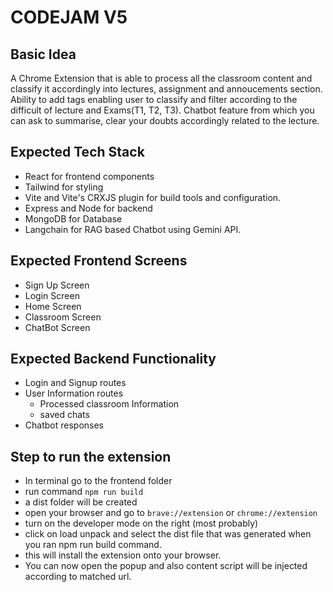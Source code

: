 # CODEJAM V5

## Basic Idea

A Chrome Extension that is able to process all the classroom content and classify it accordingly into lectures, assignment and annoucements section. Ability to add tags enabling user to classify and filter according to the difficult of lecture and Exams(T1, T2, T3). Chatbot feature from which you can ask to summarise, clear your doubts accordingly related to the lecture.

## Expected Tech Stack

- React for frontend components
- Tailwind for styling
- Vite and Vite's CRXJS plugin for build tools and configuration.
- Express and Node for backend
- MongoDB for Database
- Langchain for RAG based Chatbot using Gemini API.

## Expected Frontend Screens

- Sign Up Screen
- Login Screen
- Home Screen
- Classroom Screen
- ChatBot Screen

## Expected Backend Functionality

- Login and Signup routes
- User Information routes
  - Processed classroom Information
  - saved chats
- Chatbot responses

## Step to run the extension

- In terminal go to the frontend folder
- run command `npm run build`
- a dist folder will be created
- open your browser and go to `brave://extension` or `chrome://extension`
- turn on the developer mode on the right (most probably)
- click on load unpack and select the dist file that was generated when you ran npm run build command.
- this will install the extension onto your browser.
- You can now open the popup and also content script will be injected according to matched url.

